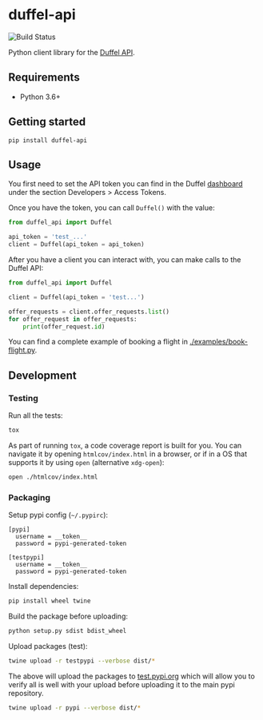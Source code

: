 # duffel-api

![Build Status](https://github.com/duffelhq/duffel-api-python/actions/workflows/python.yaml/badge.svg)


Python client library for the [Duffel API](https://duffel.com/docs/api).

## Requirements

- Python 3.6+

## Getting started

```shell
pip install duffel-api
```

## Usage

You first need to set the API token you can find in the Duffel [dashboard](https://app.duffel.com) under the section
Developers > Access Tokens.

Once you have the token, you can call `Duffel()` with the value:

```python
from duffel_api import Duffel

api_token = 'test_...'
client = Duffel(api_token = api_token)
```

After you have a client you can interact with, you can make calls to the Duffel API:

```python
from duffel_api import Duffel

client = Duffel(api_token = 'test...')

offer_requests = client.offer_requests.list()
for offer_request in offer_requests:
    print(offer_request.id)
```

You can find a complete example of booking a flight in [./examples/book-flight.py](./examples/book-flight.py).

## Development

### Testing

Run all the tests:

```bash
tox
```

As part of running `tox`, a code coverage report is built for you. You can navigate it by opening `htmlcov/index.html`
in a browser, or if in a OS that supports it by using `open` (alternative `xdg-open`):

```bash
open ./htmlcov/index.html
```

### Packaging

Setup pypi config (`~/.pypirc`):
```text
[pypi]
  username = __token__
  password = pypi-generated-token

[testpypi]
  username = __token__
  password = pypi-generated-token
```

Install dependencies:
```bash
pip install wheel twine
```

Build the package before uploading:

```bash
python setup.py sdist bdist_wheel
```

Upload packages (test):

```bash
twine upload -r testpypi --verbose dist/*
```

The above will upload the packages to [test.pypi.org](https://test.pypi.org) which will allow you to verify all is well
with your upload before uploading it to the main pypi repository.

```bash
twine upload -r pypi --verbose dist/*
```
